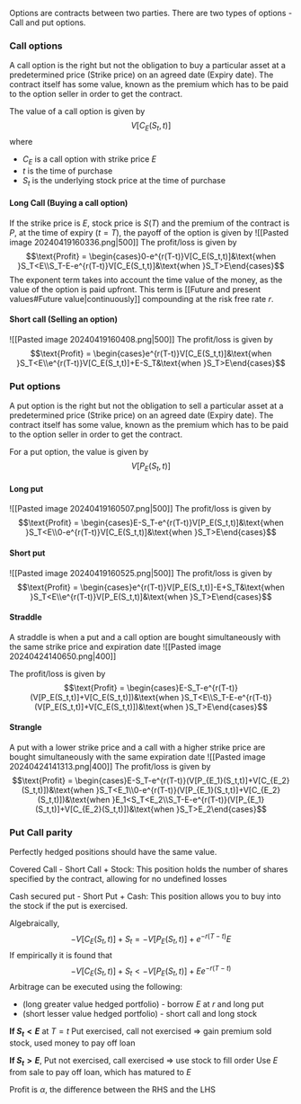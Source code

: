 Options are contracts between two parties. There are two types of options - Call and put options. 

### Call options
A call option is the right but not the obligation to buy a particular asset at a predetermined price (Strike price) on an agreed date (Expiry date). The contract itself has some value, known as the premium which has to be paid to the option seller in order to get the contract. 

The value of a call option is given by $$V[C_E(S_t,t)]$$where
- $C_E$ is a call option with strike price $E$
- $t$ is the time of purchase
- $S_t$ is the underlying stock price at the time of purchase

#### Long Call (Buying a call option)
If the strike price is $E$, stock price is $S(T$) and the premium of the contract is $P$, at the time of expiry ($t=T$), the payoff of the option is given by 
![[Pasted image 20240419160336.png|500]]
The profit/loss is given by $$\text{Profit} = \begin{cases}0-e^{r(T-t)}V[C_E(S_t,t)]&\text{when }S_T<E\\S_T-E-e^{r(T-t)}V[C_E(S_t,t)]&\text{when }S_T>E\end{cases}$$The exponent term takes into account the time value of the money, as the value of the option is paid upfront. This term is [[Future and present values#Future value|continuously]] compounding at the risk free rate $r$.
#### Short call (Selling an option)
![[Pasted image 20240419160408.png|500]]
The profit/loss is given by $$\text{Profit} = \begin{cases}e^{r(T-t)}V[C_E(S_t,t)]&\text{when }S_T<E\\e^{r(T-t)}V[C_E(S_t,t)]+E-S_T&\text{when }S_T>E\end{cases}$$
### Put options
A put option is the right but not the obligation to sell a particular asset at a predetermined price (Strike price) on an agreed date (Expiry date). The contract itself has some value, known as the premium which has to be paid to the option seller in order to get the contract. 

For a put option, the value is given by $$V[P_E(S_t,t)]$$
#### Long put
![[Pasted image 20240419160507.png|500]]
The profit/loss is given by $$\text{Profit} = \begin{cases}E-S_T-e^{r(T-t)}V[P_E(S_t,t)]&\text{when }S_T<E\\0-e^{r(T-t)}V[C_E(S_t,t)]&\text{when }S_T>E\end{cases}$$
#### Short put
![[Pasted image 20240419160525.png|500]]
The profit/loss is given by $$\text{Profit} = \begin{cases}e^{r(T-t)}V[P_E(S_t,t)]-E+S_T&\text{when }S_T<E\\e^{r(T-t)}V[P_E(S_t,t)]&\text{when }S_T>E\end{cases}$$
#### Straddle
A straddle is when a put and a call option are bought simultaneously with the same strike price and expiration date
![[Pasted image 20240424140650.png|400]]

The profit/loss is given by $$\text{Profit} = \begin{cases}E-S_T-e^{r(T-t)}(V[P_E(S_t,t)]+V[C_E(S_t,t)])&\text{when }S_T<E\\S_T-E-e^{r(T-t)}(V[P_E(S_t,t)]+V[C_E(S_t,t)])&\text{when }S_T>E\end{cases}$$
#### Strangle
A put with a lower strike price and a call with a higher strike price are bought simultaneously with the same expiration date 
![[Pasted image 20240424141313.png|400]]
The profit/loss is given by $$\text{Profit} = \begin{cases}E-S_T-e^{r(T-t)}(V[P_{E_1}(S_t,t)]+V[C_{E_2}(S_t,t)])&\text{when }S_T<E_1\\0-e^{r(T-t)}(V[P_{E_1}(S_t,t)]+V[C_{E_2}(S_t,t)])&\text{when }E_1<S_T<E_2\\S_T-E-e^{r(T-t)}(V[P_{E_1}(S_t,t)]+V[C_{E_2}(S_t,t)])&\text{when }S_T>E_2\end{cases}$$
### Put Call parity
Perfectly hedged positions should have the same value.

Covered Call - Short Call + Stock: This position holds the number of shares specified by the contract, allowing for no undefined losses

Cash secured put - Short Put + Cash: This position allows you to buy into the stock if the put is exercised.

Algebraically, $$-V[C_E(S_t,t)]+S_t = -V[P_E(S_t,t)]+e^{-r(T-t)}E$$
If empirically it is found that $$-V[C_E(S_t,t)]+S_t<-V[P_E(S_t,t)]+Ee^{-r(T-t)}$$Arbitrage can be executed using the following:
- (long greater value hedged portfolio) - borrow $E$ at $r$ and long put
- (short lesser value hedged portfolio) - short call and long stock

**If $S_t<E$** at $T=t$
Put exercised, call not exercised => gain premium
sold stock, used money to pay off loan

**If $S_t>E$**,
Put not exercised, call exercised => use stock to fill order
Use $E$ from sale to pay off loan, which has matured to $E$


Profit is $\alpha$, the difference between the RHS and the LHS


